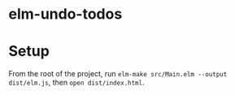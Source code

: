 # elm-undo-todos

# Setup
From the root of the project, run `elm-make src/Main.elm --output dist/elm.js`, then `open dist/index.html`.
